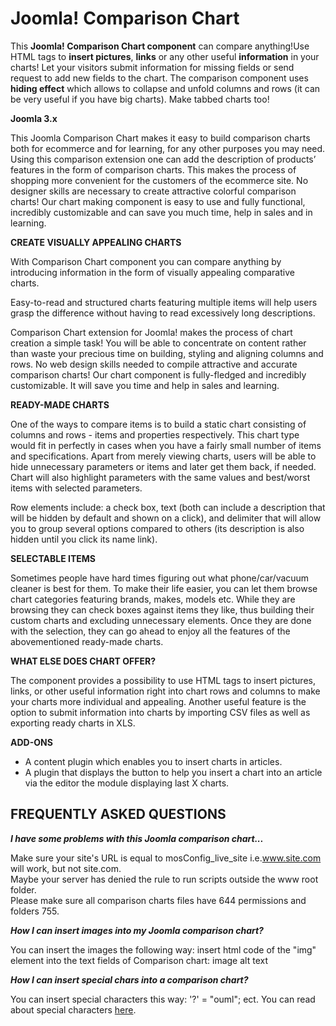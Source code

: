 # Joomla! Comparison Chart
This <b>Joomla! Comparison Chart component</b> can compare anything!Use HTML tags to <b>insert pictures</b>, <b>links</b> or any other useful <b>information</b> in your charts! Let your visitors submit information for missing fields or send request to add new fields to the chart. The comparison component uses <b>hiding effect</b> which allows to collapse and unfold columns and rows (it can be very useful if you have big charts). Make tabbed charts too!

<b>Joomla 3.x</b>

This Joomla Comparison Chart makes it easy to build comparison charts both for ecommerce and for learning, for any other purposes you may need. Using this comparison extension one can add the description of products’ features in the form of comparison charts. This makes the process of shopping more convenient for the customers of the ecommerce site. No designer skills are necessary to create attractive colorful comparison charts! Our chart making component is easy to use and fully functional, incredibly customizable and can save you much time, help in sales and in learning.

<b>CREATE VISUALLY APPEALING CHARTS</b>

With Comparison Chart component you can compare anything by introducing information in the form of visually appealing comparative charts.

Easy-to-read and structured charts featuring multiple items will help users grasp the difference without having to read excessively long descriptions.

Comparison Chart extension for Joomla! makes the process of chart creation a simple task! You will be able to concentrate on content rather than waste your precious time on building, styling and aligning columns and rows. No web design skills needed to compile attractive and accurate comparison charts! Our chart component is fully-fledged and incredibly customizable. It will save you time and help in sales and learning.

<b>READY-MADE CHARTS</b>

One of the ways to compare items is to build a static chart consisting of columns and rows - items and properties respectively. This chart type would fit in perfectly in cases when you have a fairly small number of items and specifications. Apart from merely viewing charts, users will be able to hide unnecessary parameters or items and later get them back, if needed. Chart will also highlight parameters with the same values and best/worst items with selected parameters.

Row elements include: a check box, text (both can include a description that will be hidden by default and shown on a click), and delimiter that will allow you to group several options compared to others (its description is also hidden until you click its name link).

<b>SELECTABLE ITEMS</b>

Sometimes people have hard times figuring out what phone/car/vacuum cleaner is best for them. To make their life easier, you can let them browse chart categories featuring brands, makes, models etc. While they are browsing they can check boxes against items they like, thus building their custom charts and excluding unnecessary elements. Once they are done with the selection, they can go ahead to enjoy all the features of the abovementioned ready-made charts.

<b>WHAT ELSE DOES CHART OFFER?</b>

The component provides a possibility to use HTML tags to insert pictures, links, or other useful information right into chart rows and columns to make your charts more individual and appealing. Another useful feature is the option to submit information into charts by importing CSV files as well as exporting ready charts in XLS.

<b>ADD-ONS</b>
- A content plugin which enables you to insert charts in articles.
- A plugin that displays the button to help you insert a chart into an article via the editor the module displaying last X charts.

<h2><b>FREQUENTLY ASKED QUESTIONS</b></h2>

<b><i>I have some problems with this Joomla comparison chart...</i></b>

Make sure your site's URL is equal to mosConfig_live_site i.e.www.site.com will work, but not site.com.<br />
Maybe your server has denied the rule to run scripts outside the www root folder.<br />
Please make sure all comparison charts files have 644 permissions and folders 755.

<b><i>How I can insert images into my Joomla comparison chart?</i></b>

You can insert the images the following way: insert html code of the "img" element into the text fields of Comparison chart: image alt text

<b><i>How I can insert special chars into a comparison chart?</i></b>

You can insert special characters this way: '?' = "ouml"; ect. You can read about special characters <a href="https://www.degraeve.com/reference/specialcharacters.php" target="_blank" rel="noopener noreferrer">here</a>.
